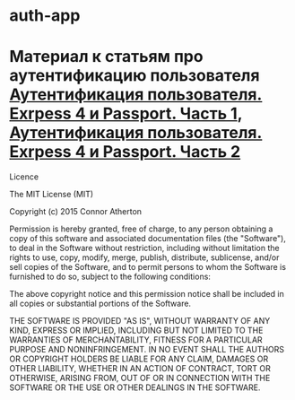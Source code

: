 # auth-app
# Материал к статьям про аутентификацию пользователя <a href="http://karev.pw/articles/express_auth_part1">Аутентификация пользователя. Exrpess 4 и Passport. Часть 1</a>, <a href="http://karev.pw/articles/express_auth_part2">Аутентификация пользователя. Exrpess 4 и Passport. Часть 2</a>


Licence

The MIT License (MIT)

Copyright (c) 2015 Connor Atherton

Permission is hereby granted, free of charge, to any person obtaining a copy of this software and associated documentation files (the "Software"), to deal in the Software without restriction, including without limitation the rights to use, copy, modify, merge, publish, distribute, sublicense, and/or sell copies of the Software, and to permit persons to whom the Software is furnished to do so, subject to the following conditions:

The above copyright notice and this permission notice shall be included in all copies or substantial portions of the Software.

THE SOFTWARE IS PROVIDED "AS IS", WITHOUT WARRANTY OF ANY KIND, EXPRESS OR IMPLIED, INCLUDING BUT NOT LIMITED TO THE WARRANTIES OF MERCHANTABILITY, FITNESS FOR A PARTICULAR PURPOSE AND NONINFRINGEMENT. IN NO EVENT SHALL THE AUTHORS OR COPYRIGHT HOLDERS BE LIABLE FOR ANY CLAIM, DAMAGES OR OTHER LIABILITY, WHETHER IN AN ACTION OF CONTRACT, TORT OR OTHERWISE, ARISING FROM, OUT OF OR IN CONNECTION WITH THE SOFTWARE OR THE USE OR OTHER DEALINGS IN THE SOFTWARE.
